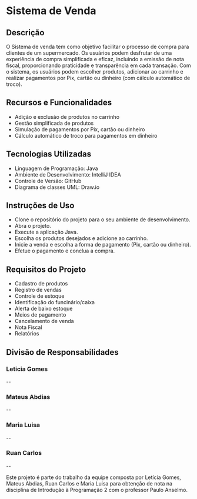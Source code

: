 # Sistema de Venda 
## Descrição
O Sistema de venda tem como objetivo facilitar o processo de compra para clientes de um supermercado. Os usuários podem desfrutar de uma experiência de compra simplificada e eficaz, incluindo a emissão de nota fiscal, proporcionando praticidade e transparência em cada transação. Com o sistema, os usuários podem escolher produtos, adicionar ao carrinho e realizar pagamentos por Pix, cartão ou dinheiro (com cálculo automático de troco).

## Recursos e Funcionalidades
- Adição e exclusão de produtos no carrinho
- Gestão simplificada de produtos
- Simulação de pagamentos por Pix, cartão ou dinheiro
- Cálculo automático de troco para pagamentos em dinheiro
## Tecnologias Utilizadas
- Linguagem de Programação: Java
- Ambiente de Desenvolvimento: IntelliJ IDEA
- Controle de Versão: GitHub
- Diagrama de classes UML: Draw.io
## Instruções de Uso
- Clone o repositório do projeto para o seu ambiente de desenvolvimento.
- Abra o projeto.
- Execute a aplicação Java.
- Escolha os produtos desejados e adicione ao carrinho.
- Inicie a venda e escolha a forma de pagamento (Pix, cartão ou dinheiro).
- Efetue o pagamento e conclua a compra.
## Requisitos do Projeto
+ Cadastro de produtos
+ Registro de vendas
+ Controle de estoque
+ Identificação do funcinário/caixa
+ Alerta de baixo estoque
+ Meios de pagamento
+ Cancelamento de venda
+ Nota Fiscal
+ Relatórios
## Divisão de Responsabilidades
### Leticia Gomes
--
### Mateus Abdias
--
### Maria Luisa
--
### Ruan Carlos
--

Este projeto é parte do trabalho da equipe composta por Letícia Gomes, Mateus Abdias, Ruan Carlos e Maria Luisa para obtenção de nota na disciplina de Introdução à Programação 2 com o professor Paulo Anselmo.
